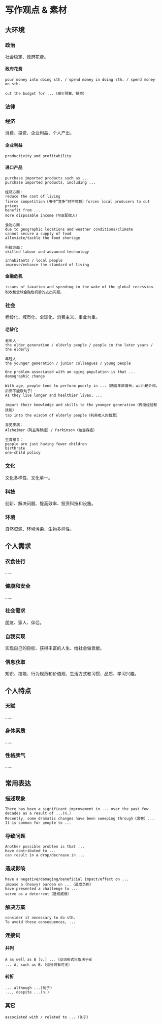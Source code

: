 # 写作观点 & 素材

## 大环境

### 政治

社会稳定、政府花费。

#### 政府花费

```
pour money into doing sth. / spend money in doing sth. / spend money on sth.

cut the budget for ...（减少预算、投资）
```

### 法律

### 经济

消费、投资、企业利益、个人产出。

#### 企业利益

```
productivity and profitability
```

#### 进口产品

```
purchase imported products such as ...
purchase imported products, including ...

经济方面：
reduce the cost of living
fierce competition（用作“竞争”时不可数）forces local producers to cut prices
benefit from ...
more disposable income（可支配收入）

食物方面：
due to geographic locations and weather conditions/climate
cannot secure a supply of food
alleviate/tackle the food shortage

科技方面：
skilled labour and advanced technology

inhabitants / local people
improve/enhance the standard of living
```

#### 金融危机

```
issues of taxation and spending in the wake of the global recession.
税收和全球金融危机后的支出问题。
```

### 社会

老龄化、城市化、全球化、消费主义、事业为重。

#### 老龄化

```
老年人：
the older generation / elderly people / people in the later years / the elderly

年轻人：
the younger generation / junior colleagues / young people

One problem associated with an aging population is that ...
demographic change

With age, people tend to perform poorly in ...（随着年龄增长，with是介词，后面不能跟句子）
As they live longer and healthier lives, ...

impart their knowledge and skills to the younger generation（传授经验和技能）
tap into the wisdom of elderly people（利用老人的智慧）

常见疾病：
Alzheimer（阿兹海默症）/ Parkinson（帕金森症）

生育相关：
people are just having fewer children
birthrate
one-child policy
```

### 文化

文化多样性、文化单一。

### 科技

创新、解决问题、提高效率、投资科技和设施。

### 环境

自然资源、环境污染、生物多样性。

## 个人需求

### 衣食住行

……

### 健康和安全

……

### 社会需求

朋友、家人、伴侣。

### 自我实现

实现自己的目标、获得丰富的人生、给社会做贡献。

### 信息获取

知识、技能、行为规范和价值观、生活方式和习惯、品质、学习兴趣。

## 个人特点

### 天赋

……

### 身体素质

……

### 性格脾气

……

## 常用表达

### 描述现象

```
There has been a significant improvement in ... over the past few decades as a result of ...(n.)
Recently, some dramatic changes have been sweeping through（席卷）...
It is common for people to ...
```

### 导致问题

```
Another possible problem is that ...
have contributed to ...
can result in a drop/decrease in ...
```

### 造成影响

```
have a negative/damaging/beneficial impact/effect on ...
impose a (heavy) burden on ...（造成负担）
have presented a challenge to ...
serve as a deterrent（造成威慑）
```

### 解决方案

```
consider it necessary to do sth.
To avoid these consequences, ...
```

### 连接词

#### 并列

```
A as well as B [v.] ...（动词形式只取决于A）
... A, such as B.（逗号可有可无）
```

#### 转折

```
... although ...(句子)
..., despite ...(n.)
```

### 其它

```
associated with / related to ...（关于）
```

